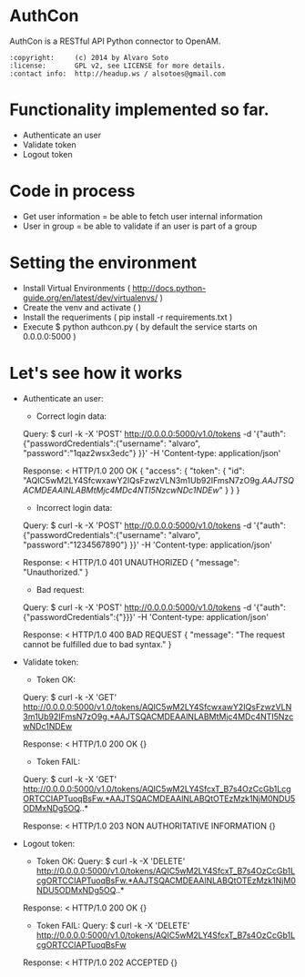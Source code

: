 AuthCon
=======

AuthCon is a RESTful API Python connector to OpenAM.

    :copyright:     (c) 2014 by Alvaro Soto
    :license:       GPL v2, see LICENSE for more details.
    :contact info:  http://headup.ws / alsotoes@gmail.com


Functionality implemented so far.
=======
- Authenticate an user
- Validate token
- Logout token


Code in process
=======
- Get user information = be able to fetch user internal information
- User in group = be able to validate if an user is part of a group


Setting the environment
=======
- Install Virtual Environments ( http://docs.python-guide.org/en/latest/dev/virtualenvs/ )
- Create the venv and activate ( )
- Install the requeriments ( pip install -r requirements.txt )
- Execute $ python authcon.py ( by default the service starts on 0.0.0.0:5000 )


Let's see how it works
=======

* Authenticate an user:

	- Correct login data:

	Query:
		$ curl -k -X 'POST' http://0.0.0.0:5000/v1.0/tokens -d '{"auth":{"passwordCredentials":{"username": "alvaro", "password":"1qaz2wsx3edc"} }}' -H 'Content-type: application/json'

	Response: < HTTP/1.0 200 OK
		{
		  "access": {
			"token": {
			  "id": "AQIC5wM2LY4SfcwxawY2IQsFzwzVLN3m1Ub92IFmsN7zO9g.*AAJTSQACMDEAAlNLABMtMjc4MDc4NTI5NzcwNDc1NDEw*"
			}
		  }
		}

	- Incorrect login data:

	Query:
		$ curl -k -X 'POST' http://0.0.0.0:5000/v1.0/tokens -d '{"auth":{"passwordCredentials":{"username": "alvaro", "password":"1234567890"} }}' -H 'Content-type: application/json'

	Response: < HTTP/1.0 401 UNAUTHORIZED
		{
		  "message": "Unauthorized."
		}

	- Bad request: 

	Query:
		$ curl -k -X 'POST' http://0.0.0.0:5000/v1.0/tokens -d '{"auth":{"passwordCredentials":{"}}}' -H 'Content-type: application/json'

	Response: < HTTP/1.0 400 BAD REQUEST
		{
		  "message": "The request cannot be fulfilled due to bad syntax."
		}

* Validate token:

	- Token OK:

	Query: 
		$ curl -k -X 'GET' http://0.0.0.0:5000/v1.0/tokens/AQIC5wM2LY4SfcwxawY2IQsFzwzVLN3m1Ub92IFmsN7zO9g.*AAJTSQACMDEAAlNLABMtMjc4MDc4NTI5NzcwNDc1NDEw

	Response: < HTTP/1.0 200 OK
		{}

	- Token FAIL:

	Query:
		$ curl -k -X 'GET' http://0.0.0.0:5000/v1.0/tokens/AQIC5wM2LY4SfcxT_B7s4OzCcGb1LcgORTCCIAPTuoqBsFw.*AAJTSQACMDEAAlNLABQtOTEzMzk1NjM0NDU5ODMxNDg5OQ..*

	Response: < HTTP/1.0 203 NON AUTHORITATIVE INFORMATION
		{}

* Logout token:

	- Token OK:
	Query:
		$ curl -k -X 'DELETE' http://0.0.0.0:5000/v1.0/tokens/AQIC5wM2LY4SfcxT_B7s4OzCcGb1LcgORTCCIAPTuoqBsFw.*AAJTSQACMDEAAlNLABQtOTEzMzk1NjM0NDU5ODMxNDg5OQ..*

	Response: < HTTP/1.0 200 OK
		{}

	- Token FAIL:
	Query: 
		$ curl -k -X 'DELETE' http://0.0.0.0:5000/v1.0/tokens/AQIC5wM2LY4SfcxT_B7s4OzCcGb1LcgORTCCIAPTuoqBsFw
		
	Response: < HTTP/1.0 202 ACCEPTED
		{}
